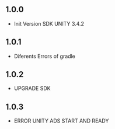## 1.0.0

* Init Version SDK UNITY 3.4.2

## 1.0.1

* Diferents Errors of gradle

## 1.0.2

* UPGRADE SDK

## 1.0.3

* ERROR UNITY ADS START AND READY